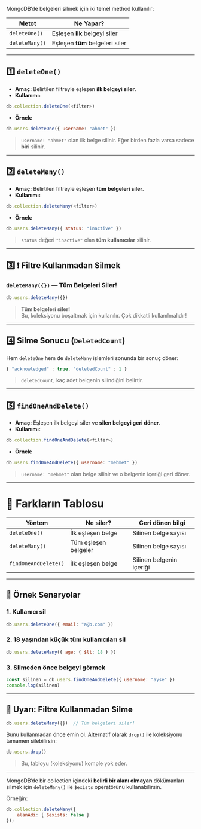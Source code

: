 
MongoDB’de belgeleri silmek için iki temel method kullanılır:

|Metot|Ne Yapar?|
|---|---|
|`deleteOne()`|Eşleşen **ilk** belgeyi siler|
|`deleteMany()`|Eşleşen **tüm** belgeleri siler|

---

## 1️⃣ `deleteOne()`

- **Amaç:** Belirtilen filtreyle eşleşen **ilk belgeyi siler**.
- **Kullanımı:**

```js
db.collection.deleteOne(<filter>)
```

- **Örnek:**

```js
db.users.deleteOne({ username: "ahmet" })
```

> `username: "ahmet"` olan ilk belge silinir. Eğer birden fazla varsa sadece **biri** silinir.

---

## 2️⃣ `deleteMany()`

- **Amaç:** Belirtilen filtreyle eşleşen **tüm belgeleri siler**.
- **Kullanımı:**

```js
db.collection.deleteMany(<filter>)
```

- **Örnek:**

```js
db.users.deleteMany({ status: "inactive" })
```

> `status` değeri `"inactive"` olan **tüm kullanıcılar** silinir.

---

## 3️⃣ ❗ Filtre Kullanmadan Silmek

### `deleteMany({})` — Tüm Belgeleri Siler!

```js
db.users.deleteMany({})
```

> **Tüm belgeleri siler!**  
> Bu, koleksiyonu boşaltmak için kullanılır. Çok dikkatli kullanılmalıdır!

---

## 4️⃣ Silme Sonucu (`DeletedCount`)

Hem `deleteOne` hem de `deleteMany` işlemleri sonunda bir sonuç döner:

```js
{ "acknowledged" : true, "deletedCount" : 1 }
```

> `deletedCount`, kaç adet belgenin silindiğini belirtir.

---

## 5️⃣ `findOneAndDelete()`

- **Amaç:** Eşleşen ilk belgeyi siler ve **silen belgeyi geri döner**.
- **Kullanımı:**

```js
db.collection.findOneAndDelete(<filter>)
```

- **Örnek:**

```js
db.users.findOneAndDelete({ username: "mehmet" })
```

> `username: "mehmet"` olan belge silinir ve o belgenin içeriği geri döner.

---

# 📌 Farkların Tablosu

|Yöntem|Ne siler?|Geri dönen bilgi|
|---|---|---|
|`deleteOne()`|İlk eşleşen belge|Silinen belge sayısı|
|`deleteMany()`|Tüm eşleşen belgeler|Silinen belge sayısı|
|`findOneAndDelete()`|İlk eşleşen belge|Silinen belgenin içeriği|

---

## 🔐 Örnek Senaryolar

### 1. Kullanıcı sil

```js
db.users.deleteOne({ email: "a@b.com" })
```

### 2. 18 yaşından küçük tüm kullanıcıları sil

```js
db.users.deleteMany({ age: { $lt: 18 } })
```

### 3. Silmeden önce belgeyi görmek

```js
const silinen = db.users.findOneAndDelete({ username: "ayse" })
console.log(silinen)
```

---

## 🛑 Uyarı: Filtre Kullanmadan Silme

```js
db.users.deleteMany({})  // Tüm belgeleri siler!
```

Bunu kullanmadan önce emin ol. Alternatif olarak `drop()` ile koleksiyonu tamamen silebilirsin:

```js
db.users.drop()
```

> Bu, tabloyu (koleksiyonu) komple yok eder.

---

MongoDB’de bir collection içindeki **belirli bir alanı olmayan** dökümanları silmek için `deleteMany()` ile `$exists` operatörünü kullanabilirsin.

Örneğin:

```js
db.collection.deleteMany({   
	alanAdi: { $exists: false } 
});
```